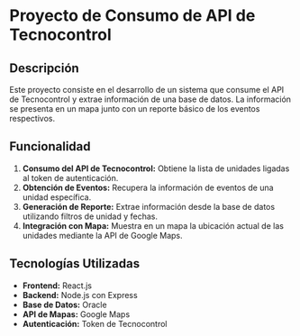 # Proyecto de Consumo de API de Tecnocontrol

## Descripción

Este proyecto consiste en el desarrollo de un sistema que consume el API de Tecnocontrol y extrae información de una base de datos. La información se presenta en un mapa junto con un reporte básico de los eventos respectivos.

## Funcionalidad

1. **Consumo del API de Tecnocontrol:** Obtiene la lista de unidades ligadas al token de autenticación.
2. **Obtención de Eventos:** Recupera la información de eventos de una unidad específica.
3. **Generación de Reporte:** Extrae información desde la base de datos utilizando filtros de unidad y fechas.
4. **Integración con Mapa:** Muestra en un mapa la ubicación actual de las unidades mediante la API de Google Maps.

## Tecnologías Utilizadas

- **Frontend:** React.js
- **Backend:** Node.js con Express
- **Base de Datos:** Oracle
- **API de Mapas:** Google Maps
- **Autenticación:** Token de Tecnocontrol

